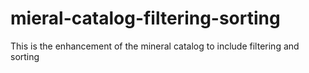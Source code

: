 # mieral-catalog-filtering-sorting
This is the enhancement of the mineral catalog to include filtering and sorting
